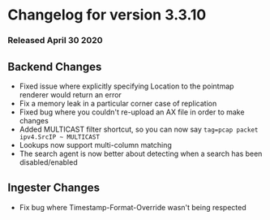 # Changelog for version 3.3.10

### Released April 30 2020

## Backend Changes
* Fixed issue where explicitly specifying Location to the pointmap renderer would return an error
* Fix a memory leak in a particular corner case of replication
* Fixed bug where you couldn't re-upload an AX file in order to make changes
* Added MULTICAST filter shortcut, so you can now say `tag=pcap packet ipv4.SrcIP ~ MULTICAST`
* Lookups now support multi-column matching
* The search agent is now better about detecting when a search has been disabled/enabled

## Ingester Changes
* Fix bug where Timestamp-Format-Override wasn't being respected
